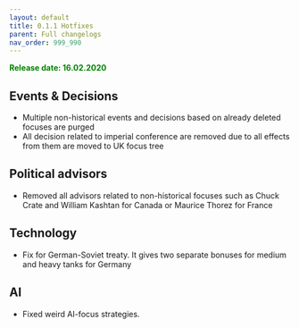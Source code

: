 ```yaml
---
layout: default
title: 0.1.1 Hotfixes
parent: Full changelogs
nav_order: 999_990
---
```


<p style="color: green; font-weight: bold">Release date: 16.02.2020</p>

## Events & Decisions
* Multiple non-historical events and decisions based on already deleted focuses are purged
* All decision related to imperial conference are removed due to all effects from them are moved to UK focus tree
## Political advisors
* Removed all advisors related to non-historical focuses such as Chuck Crate and William Kashtan for Canada or Maurice Thorez for France
## Technology
* Fix for German-Soviet treaty. It gives two separate bonuses for medium and heavy tanks for Germany
## AI
* Fixed weird AI-focus strategies.